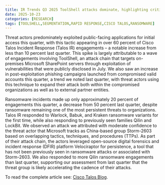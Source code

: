 ```yaml
---
title: IR Trends Q3 2025 ToolShell attacks dominate, highlighting criticality of segmentation and rapid response
date: 2025-10-23
categories: [RESEARCH]
tags: [TOOLSHELL,SEGMENTATION,RAPID RESPONSE,CISCO TALOS,RANSOMWARE]
---
```


Threat actors predominately exploited public-facing applications for initial access this quarter, with this tactic appearing in over 60 percent of Cisco Talos Incident Response (Talos IR) engagements – a notable increase from less than 10 percent last quarter. This spike is largely attributable to a wave of engagements involving ToolShell, an attack chain that targets on-premises Microsoft SharePoint servers through exploitation of vulnerabilities that were publicly disclosed in July. We also saw an increase in post-exploitation phishing campaigns launched from compromised valid accounts this quarter, a trend we noted last quarter, with threat actors using this technique to expand their attack both within the compromised organizations as well as to external partner entities.  

Ransomware incidents made up only approximately 20 percent of engagements this quarter, a decrease from 50 percent last quarter, despite ransomware remaining one of the most persistent threats to organizations. Talos IR responded to Warlock, Babuk, and Kraken ransomware variants for the first time, while also responding to previously seen families Qilin and LockBit. We observed an attack we attributed with moderate confidence to the threat actor that Microsoft tracks as China-based group Storm-2603 based on overlapping tactics, techniques, and procedures (TTPs). As part of their attack chain, the actors leveraged open-source digital forensics and incident response (DFIR) platform Velociraptor for persistence, a tool that has not been previously seen in ransomware attacks or associated with Storm-2603. We also responded to more Qilin ransomware engagements than last quarter, supporting our assessment from last quarter that the threat group is likely accelerating the cadence of their attacks.  

To read the complete article see: [Cisco Talos Blog](https://blog.talosintelligence.com/ir-trends-q3-2025/).